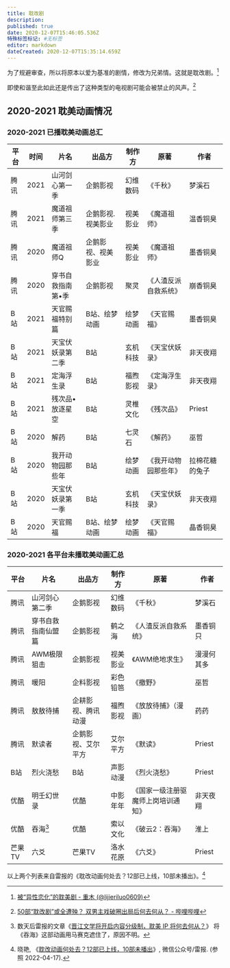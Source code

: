 ```yaml
---
title: 耽改剧
description:
published: true
date: 2020-12-07T15:46:05.536Z
特殊标签标记: #无标签
editor: markdown
dateCreated: 2020-12-07T15:35:14.659Z
---
```


<!--异性恋版耽美剧-->

为了规避审查，所以将原本以爱为基准的剧情，修改为兄弟情。这就是耽改剧。[^tjxttfvc]

[^tjxttfvc]: [被“异性恋化”的耽美剧 - 重木 (@lijieriluo0609)](https://web.archive.org/web/20201207152903if_/https://matters.news/@lijieriluo0609/被-异性恋化-的耽美剧-bafyreiderqpzsby6qo6tjxttfvcht6ogqzww55t5p4rdphmwojkwxynos4)

即使和谐至此如此还是传出了这种类型的电视剧可能会被禁止的风声。[^cv5121469]

[^cv5121469]: [50部“耽改剧”或全遭殃？ 双男主戏破圈出局后何去何从？ - 哔哩哔哩](https://archive.is/63Pl2 "https://www.bilibili.com/read/cv5121469")

## 2020-2021 耽美动画情况

### 2020-2021 已播耽美动画总汇

| 平台 | 时间 | 片名              | 出品方             | 制作方   | 原著                 | 作者           |
| ---- | ---- | ----------------- | ------------------ | -------- | -------------------- | -------------- |
| 腾讯 | 2021 | 山河剑心第一季    | 企鹅影视           | 幻维数码 | 《千秋》             | 梦溪石         |
| 腾讯 | 2021 | 魔道祖师第三季    | 企鹅影视.视美影业  | 视美影业 | 《魔道祖师》         | 温香铜臭       |
| 腾讯 | 2020 | 魔道祖师Q         | 企鹅影视、视美影业 | 视美影业 | 《魔道祖师》         | 墨香铜臭       |
| 腾讯 | 2020 | 穿书自救指南第•季 | 企鹅影视           | 聚灵     | 《人渣反派自救系统》 | 崩香铜臭       |
| B站  | 2021 | 天官赐福特别篇    | B站、绘梦动画      | 绘梦动画 | 《天官赐福》         | 墨香铜臭       |
| B站  | 2021 | 天宝伏妖录第二季  | B站                | 玄机科技 | 《天宝伏妖录》       | 非天夜翔       |
| B站  | 2021 | 定海浮生录        | B站                | 福煦影视 | 《定海浮生录》       | 非天夜翔       |
| B站  | 2021 | 残次品•放逐星空   | B站                | 灵椎文化 | 《残次品》           | Priest         |
| B站  | 2020 | 解药              | B站                | 七灵石   | 《解药》             | 巫哲           |
| B站  | 2020 | 我开动物园那些年  | B站                | 绘梦动画 | 《我开动物园那些年》 | 拉棉花糖的兔子 |
| B站  | 2020 | 天宝伏妖录第一季  | B站                | 玄机科技 | 《天宝伏妖录》       | 非天夜翔       |
| B站  | 2020 | 天官赐福          | B站、绘梦动画      | 绘梦动画 | 《天官赐福》         | 晶香铜臭       |

### 2020-2021 各平台未播耽美动画汇总

| 平台   | 片名               | 出品方             | 制作方   | 原著                               | 作者       |
| ------ | ------------------ | ------------------ | -------- | ---------------------------------- | ---------- |
| 腾讯   | 山河剑心第二季     | 企鹅影视           | 幻维数码 | 《千秋》                           | 梦溪石     |
| 腾讯   | 穿书自救指南仙盟篇 | 企鹅影视           | 鹤之海   | 《人渣反派自救系统》               | 墨香铜只   |
| 腾讯   | AWM极限狙击        | 企鹅影视           | 视美影业 | 《AWM绝地求生》                    | 漫漫何其多 |
| 腾讯   | 暖阳               | 企料影视           | 彩色铅笆 | 《撤野》                           | 巫哲       |
| 腾讯   | 敖敖待捕           | 企耕影视、腾讯动漫 | 福煦影视 | 《放放待捕》（漫画）               | 药药       |
| 腾讯   | 默读者             | 企鹅影视、艾尔平方 | 艾尔平方 | 《默读》                           | Priest     |
| B站    | 烈火浇愁           | B站                | 声影动漫 | 《烈火浇愁》                       | Priest     |
| 优酷   | 明壬幻世录         | 优酷               | 中影年年 | 《国家一级注册驱魔师上岗培训通知》 | 非天夜翔   |
| 优酷   | 吞海[^th]          | 优酷               | 索以文化 | 《破云2：吞海》                    | 淮上       |
| 芒果TV | 六爻               | 芒果TV             | 洛水花原 | 《六爻》                           | Priest     |

[^th]:
    数天后雷报的文章《[晋江文学将开启内容分级制，耽美 IP 将何去何从？](http://archiveiya74codqgiixo33q62qlrqtkgmcitqx5u2oeqnmn5bpcbiyd.onion/WP2HW "https://mp.weixin.qq.com/s/fdaMByb7Khp8pyo_Hd38mw")》
    将《吞海》这部动画用马赛克遮住了，原因不明。

以上两个列表来自雷报的《耽改动画何处去？12部已上线，10部未播出》。[^f6df4b248]

[^f6df4b248]: 晓艳, 《[耽改动画何处去？12部已上线，10部未播出](http://archiveiya74codqgiixo33q62qlrqtkgmcitqx5u2oeqnmn5bpcbiyd.onion/ymrbF "http://mp.weixin.qq.com/s?__biz=Mzg5NTA0MTE0NQ==&mid=2247497131&idx=1&sn=d7741487530c476685844c985aaf04ef&chksm=c014debdf76357ab1c269fbd2cf0b4e12d8f2dc5c1dc34f38c9839bf6df4b2487e8a64597778#rd")》, 微信公众号/雷报. (参照 2022-04-17).

<!--
+ [国产剧2020：不能爆红那就“爆雷”?_详细解读_最新资讯_热点事件_36氪](https://www.36kr.com/p/981863497526537)
+ [50部“耽改剧”或全遭殃？ 双男主戏破圈出局后何去何从？ - 哔哩哔哩](https://archive.is/63Pl2 "https://www.bilibili.com/read/cv5121469")
+ [《陈情令》热播的背后 耽美怎样影响性别文化？-南都观察-财新博客-新世纪的常识传播者-财新网](https://web.archive.org/web/20191102020711/http://nanduguancha.blog.caixin.com/archives/213785)
+ [为什么现在这么多耽改剧呢？为什么越来越多的原耽读者讨厌耽改剧呢？ - 动漫资讯(英雄联盟LOL)](https://web.archive.org/web/20201207152852/http://www.bajieyou.com/new/b762c77659fe44c094e2c68947bc87ae)
+ [耽改剧是什么意思？ - 小鸡词典](https://web.archive.org/web/20201207153122if_/https://jikipedia.com/definition/891500248)
+ [耽美IP到底能撬动多大市场？_创事记_新浪科技_新浪网](https://web.archive.org/web/20201206152849/https://finance.sina.com.cn/tech/csj/2020-11-25/doc-iiznezxs3623109.shtml)
+ [如何正确解读耽改剧的感情|爱情|小说|美文_网易订阅](https://web.archive.org/web/20201207152803/https://dy.163.com/article/FCEQ4RVD0545GN33.html)
+ [男腾讯恋与爱姬艺的故事 - 哔哩哔哩](https://archive.is/jGtOT "https://www.bilibili.com/read/cv8577456")
+ [59部已知耽改剧项目总汇.jpg (440×1885)](https://archive.is/uyiNO/33efbabda770f7065b62888475846408e8cdad54.jpg)
+ [从耽美剧到耽改剧，剧中的两位男主到底啥关系?-大河报网](https://archive.is/GkiZN "https://www.dahebao.cn/news/1518191?cid=1518191")
-->
